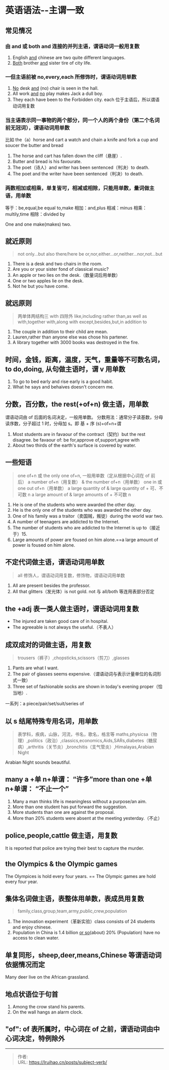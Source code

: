# 英语语法--主谓一致


<!-- markdownlint-disable MD033 -->

## 常见情况

### 由 and 或 both and 连接的并列主语，谓语动词一般用复数

1. English <u>and</u> chinese are two quite different languages.
2. <u>Both</u> brother <u>and</u> sister tire of city life.

### 一但主语前被 no,every,each 所修饰时，谓语动词用单数

1. <u>No</u> desk <u>and</u> (no) chair is seen in the hall.
2. All work <u>and</u> <u>no</u> play makes Jack a dull boy.
3. They each have been to the Forbidden city.
   each 位于主语后，所以谓语动词用复数

### 当主语表示同一事物的两个部分，同一个人的两个身份（第二个名词前无冠词），谓语动词用单数

比如 the（a）horse and cart a watch and chain a knife and fork a cup and soucer the butter and bread

1. The horse and cart has fallen down the cliff（悬崖）.
2. Butter and bread is his favourate.
3. The poet（诗人）and writer has been sentenced（判决）to death.
4. The poet and the writer have been sentenced（判决）to death.

### 两数相加或相乘，单复皆可，相减或相除，只能用单数，量词做主语，用单数

等于：be,equal,be equal to,make
相加：and,plus
相减：minus
相乘：multily,time
相除：divided by

One and one make(makes) two.

## 就近原则

> not only...but also
> there/here be
> or,nor,either...or,neither...nor,not...but

1. There is a desk and two chairs in the room.
2. Are you or your sister fond of classical music?
3. An apple or two lies on the desk.（数量词后用单数）
4. One or two apples lie on the desk.
5. Not he but you have come.

## 就远原则

> 两单体两结构三 with 四除外
> like,including
> rather than,as well as
> with,together with,along with
> except,besides,but,in addition to

1. The couple in addition to their child are mean.
2. Lauren,rather than anyone else was chose his partener.
3. A library together with 3000 books was destroyed in the fire.

## 时间，金钱，距离，温度，天气，重量等不可数名词，to do,doing, 从句做主语时，谓 v 用单数

1. To go to bed early and rise early is a good habit.
2. What he says and behaives doesn't concern me.

## 分数，百分数，the rest(+of+n) 做主语，用单数

谓语动词由 of 后面的名词决定，一般用单数。
分数用法：通常分子读基数，分母读序数，分子超过 1 时，分母加 s。即 基 + 序 (s)+of+n+谓

1. Most students are in favaour of the contract（契约）but the rest disagree.
   be favaour of: be for,approve of,support,agree with
2. About two thirds of the earth's surface is covered by water.

## 一些短语

> one of+n 或 the only one of+n, 一般用单数（定从根据中心词在 of 前后）
> a number of+n（用复数） & the number of+n（用单数）
> one in 或 one out of+n（用单数）
> a large quantity of & large quantity of + 可、不可数 n
> a large amount of & large amounts of + 不可数 n

1. He is one of the students who were awarded the other day.
2. He is the only one of the students who was awarded the other day.
3. One of his family was a traitor（卖国贼，叛徒）during the world war two.
4. A number of teenagers are addicted to the Internet.
5. The number of students who are addicted to the Internet is up to（接近于）15.
6. Large amounts of power are foused on him alone.==a large amount of power is foused on him alone.

## 不定代词做主语，谓语动词用单数

> all 修饰人，谓语动词用复数，修饰物，谓语动词用单数

1. All are present besides the professor.
2. All that glitters（发光体）is not gold.
   not 与 all/both 等连用表部分否定

## the +adj 表一类人做主语时，谓语动词用复数

- The injured are taken good care of in hospital.
- The agreeable is not always the useful.（不表人）

## 成双成对的词做主语，用复数

> trousers（裤子）,chopsticks,scissors（剪刀）,glasses

1. Pants are what I want.
2. The pair of glasses seems expensive.（谓语动词与表示计量单位的名词形式一致）
3. Three set of fashionable socks are shown in today's evening proper（恰当地）.

一系列：a piece/pair/set/suit/series of

## 以 s 结尾特殊专用名词，用单数

> 表学科，疾病，山脉，河流，书名，歌名，格言等
> maths,physicsa（物理）,politics（政治）,classics,economics,Aids,SARs,diabetes（糖尿病）,arthritis（关节炎）,bronchitis（支气管炎）,Himalayas,Arabian Night

Arabian Night sounds beautiful.

## many a +单 n+单谓： “许多”more than one +单 n+单谓： “不止一个”

1. Many a man thinks life is meaningless without a purpose/an aim.
2. More than one student has put forward the suggestion.
3. More students than one are against the proposal.
4. More than 20% students were absent at the meeting yesterday.（不止）

## police,people,cattle 做主语，用复数

It is reported that police are trying their best to capture the murder.

## the Olympics & the Olympic games

The Olympices is hold every four years. == The Olympic games are hold every four year.

## 集体名词做主语，表整体用单数，表成员用复数

> family,class,group,team,army,public,crew,population

<!-- markdownlint-disable MD033 -->

1. The innovation experiment（革新实验）class consists of 24 students and enjoy chinese.
2. Population in China is 1.4 billion <u>or so</u>(about) 20% (Population) have no access to clean water.

## 单复同形，sheep,deer,means,Chinese 等谓语动词依据情况而定

Many deer live on the African grassland.

## 地点状语位于句首

1. Among the crow stand his parents.
2. On the wall hangs an alarm clock.

## "of": of 表所属时，中心词在 of 之前，谓语动词由中心词决定，特例除外


---

> 作者:   
> URL: https://lruihao.cn/posts/subject-verb/  

